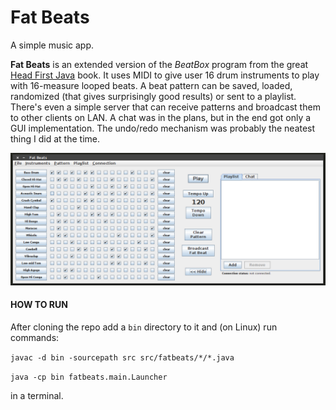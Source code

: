# Fat Beats

A simple music app.

**Fat Beats** is an extended version of the *BeatBox* program from the great [Head First Java](https://en.wikipedia.org/wiki/Head_First_(book_series) "Head First Java") book. It uses MIDI to give user 16 drum instruments to play with 16-measure looped beats. A beat pattern can be saved, loaded, randomized (that gives surprisingly good results) or sent to a playlist. There's even a simple server that can receive patterns and broadcast them to other clients on LAN. A chat was in the plans, but in the end got only a GUI implementation. The undo/redo mechanism was probably the neatest thing I did at the time.

![Fat Beats](https://github.com/ThreefoldBurly/fat-beats/blob/master/fatbeats.png "Fat Beats")

#### HOW TO RUN

After cloning the repo add a `bin` directory to it and (on Linux) run commands:

`javac -d bin -sourcepath src src/fatbeats/*/*.java`

`java -cp bin fatbeats.main.Launcher`

in a terminal.